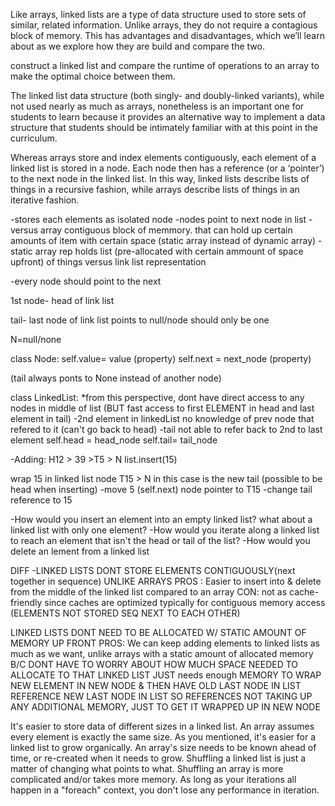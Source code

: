Like arrays, linked lists are a type of data structure used to store sets of similar, related information. Unlike arrays, they do not require a contagious block of memory. This has advantages and disadvantages, which we’ll learn about as we explore how they are build and compare the two.

construct a linked list and compare the runtime of operations to an array to make the optimal choice between them.

The linked list data structure (both singly- and doubly-linked variants), while not used nearly as much as arrays, nonetheless is an important one for students to learn because it provides an alternative way to implement a data structure that students should be intimately familiar with at this point in the curriculum.

Whereas arrays store and index elements contiguously, each element of a linked list is stored in a node. Each node then has a reference (or a ‘pointer’) to the next node in the linked list. In this way, linked lists describe lists of things in a recursive fashion, while arrays describe lists of things in an iterative fashion.

-stores each elements as isolated node 
-nodes point to next node in list
-versus array contiguous block of memmory. that can hold up certain amounts of item with certain space 
(static array instead of dynamic array)
-static array rep holds list (pre-allocated with certain ammount of space upfront) of things versus link list representation

-every node should point to the next

1st node-
head of link list

tail-
last node of link list
points to null/node
should only be one

N=null/none

class Node:
self.value= value (property)
self.next = next_node (property)

(tail always ponts to None instead of another node)

class LinkedList: *from this perspective, dont have direct access to any nodes in middle of list (BUT fast access to first ELEMENT in head and  last element in tail)
-2nd element in linkedList no knowledge of prev node that refered to it (can't go back to head) 
-tail not able to refer back to 2nd to last element
self.head = head_node
self.tail= tail_node

-Adding:
H12 > 39 >T5 > N
list.insert(15)

wrap 15 in linked list node T15 > N
in this case is the new tail (possible to be head when inserting)
-move 5 (self.next) node pointer to T15
-change tail reference to 15 

-How would you insert an element into an empty linked list?
what about a linked list with only one element?
-How would you iterate along a linked list to reach an element that isn't the head or tail of the list?
-How would you delete an lement from a linked list

DIFF 
-LINKED LISTS DONT STORE ELEMENTS CONTIGUOUSLY(next together in sequence) UNLIKE ARRAYS 
PROS : Easier to insert into & delete from the middle of the linked list compared to an array 
CON: not as cache-friendly since caches are optimized typically for contiguous memory access (ELEMENTS NOT STORED SEQ NEXT TO EACH OTHER)

LINKED LISTS DONT NEED TO BE ALLOCATED W/ STATIC AMOUNT OF MEMORY UP FRONT
PROS: We can keep adding elements to linked lists as much as we want, unlike arrays with a static amount of allocated memory
B/C DONT HAVE TO WORRY ABOUT HOW MUCH SPACE NEEDED TO ALLOCATE TO THAT LINKED LIST 
JUST needs enough MEMORY TO WRAP NEW ELEMENT IN NEW NODE & THEN HAVE OLD LAST NODE IN LIST REFERENCE NEW LAST NODE IN LIST 
SO REFERENCES NOT TAKING UP ANY ADDITIONAL MEMORY, JUST TO GET IT WRAPPED UP IN NEW NODE 

It's easier to store data of different sizes in a linked list. An array assumes every element is exactly the same size.
As you mentioned, it's easier for a linked list to grow organically. An array's size needs to be known ahead of time, or re-created when it needs to grow.
Shuffling a linked list is just a matter of changing what points to what. Shuffling an array is more complicated and/or takes more memory.
As long as your iterations all happen in a "foreach" context, you don't lose any performance in iteration.